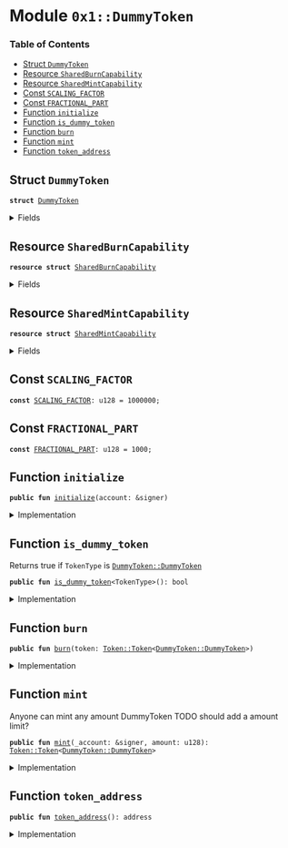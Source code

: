 
<a name="0x1_DummyToken"></a>

# Module `0x1::DummyToken`

### Table of Contents

-  [Struct `DummyToken`](#0x1_DummyToken_DummyToken)
-  [Resource `SharedBurnCapability`](#0x1_DummyToken_SharedBurnCapability)
-  [Resource `SharedMintCapability`](#0x1_DummyToken_SharedMintCapability)
-  [Const `SCALING_FACTOR`](#0x1_DummyToken_SCALING_FACTOR)
-  [Const `FRACTIONAL_PART`](#0x1_DummyToken_FRACTIONAL_PART)
-  [Function `initialize`](#0x1_DummyToken_initialize)
-  [Function `is_dummy_token`](#0x1_DummyToken_is_dummy_token)
-  [Function `burn`](#0x1_DummyToken_burn)
-  [Function `mint`](#0x1_DummyToken_mint)
-  [Function `token_address`](#0x1_DummyToken_token_address)



<a name="0x1_DummyToken_DummyToken"></a>

## Struct `DummyToken`



<pre><code><b>struct</b> <a href="#0x1_DummyToken">DummyToken</a>
</code></pre>



<details>
<summary>Fields</summary>


<dl>
<dt>
<code>dummy_field: bool</code>
</dt>
<dd>

</dd>
</dl>


</details>

<a name="0x1_DummyToken_SharedBurnCapability"></a>

## Resource `SharedBurnCapability`



<pre><code><b>resource</b> <b>struct</b> <a href="#0x1_DummyToken_SharedBurnCapability">SharedBurnCapability</a>
</code></pre>



<details>
<summary>Fields</summary>


<dl>
<dt>
<code>cap: <a href="Token.md#0x1_Token_BurnCapability">Token::BurnCapability</a>&lt;<a href="#0x1_DummyToken_DummyToken">DummyToken::DummyToken</a>&gt;</code>
</dt>
<dd>

</dd>
</dl>


</details>

<a name="0x1_DummyToken_SharedMintCapability"></a>

## Resource `SharedMintCapability`



<pre><code><b>resource</b> <b>struct</b> <a href="#0x1_DummyToken_SharedMintCapability">SharedMintCapability</a>
</code></pre>



<details>
<summary>Fields</summary>


<dl>
<dt>
<code>cap: <a href="Token.md#0x1_Token_MintCapability">Token::MintCapability</a>&lt;<a href="#0x1_DummyToken_DummyToken">DummyToken::DummyToken</a>&gt;</code>
</dt>
<dd>

</dd>
</dl>


</details>

<a name="0x1_DummyToken_SCALING_FACTOR"></a>

## Const `SCALING_FACTOR`



<pre><code><b>const</b> <a href="#0x1_DummyToken_SCALING_FACTOR">SCALING_FACTOR</a>: u128 = 1000000;
</code></pre>



<a name="0x1_DummyToken_FRACTIONAL_PART"></a>

## Const `FRACTIONAL_PART`



<pre><code><b>const</b> <a href="#0x1_DummyToken_FRACTIONAL_PART">FRACTIONAL_PART</a>: u128 = 1000;
</code></pre>



<a name="0x1_DummyToken_initialize"></a>

## Function `initialize`



<pre><code><b>public</b> <b>fun</b> <a href="#0x1_DummyToken_initialize">initialize</a>(account: &signer)
</code></pre>



<details>
<summary>Implementation</summary>


<pre><code><b>public</b> <b>fun</b> <a href="#0x1_DummyToken_initialize">initialize</a>(account: &signer) {
    <a href="Token.md#0x1_Token_register_token">Token::register_token</a>&lt;<a href="#0x1_DummyToken">DummyToken</a>&gt;(
        account,
        <a href="#0x1_DummyToken_SCALING_FACTOR">SCALING_FACTOR</a>, // scaling_factor = 10^6
        <a href="#0x1_DummyToken_FRACTIONAL_PART">FRACTIONAL_PART</a>,    // fractional_part = 10^3
    );

    <b>let</b> burn_cap = <a href="Token.md#0x1_Token_remove_burn_capability">Token::remove_burn_capability</a>&lt;<a href="#0x1_DummyToken">DummyToken</a>&gt;(account);
    move_to(account, <a href="#0x1_DummyToken_SharedBurnCapability">SharedBurnCapability</a>{cap: burn_cap});

    <b>let</b> burn_cap = <a href="Token.md#0x1_Token_remove_mint_capability">Token::remove_mint_capability</a>&lt;<a href="#0x1_DummyToken">DummyToken</a>&gt;(account);
    move_to(account, <a href="#0x1_DummyToken_SharedMintCapability">SharedMintCapability</a>{cap: burn_cap});
}
</code></pre>



</details>

<a name="0x1_DummyToken_is_dummy_token"></a>

## Function `is_dummy_token`

Returns true if <code>TokenType</code> is <code><a href="#0x1_DummyToken_DummyToken">DummyToken::DummyToken</a></code>


<pre><code><b>public</b> <b>fun</b> <a href="#0x1_DummyToken_is_dummy_token">is_dummy_token</a>&lt;TokenType&gt;(): bool
</code></pre>



<details>
<summary>Implementation</summary>


<pre><code><b>public</b> <b>fun</b> <a href="#0x1_DummyToken_is_dummy_token">is_dummy_token</a>&lt;TokenType&gt;(): bool {
    <a href="Token.md#0x1_Token_is_same_token">Token::is_same_token</a>&lt;<a href="#0x1_DummyToken">DummyToken</a>, TokenType&gt;()
}
</code></pre>



</details>

<a name="0x1_DummyToken_burn"></a>

## Function `burn`



<pre><code><b>public</b> <b>fun</b> <a href="#0x1_DummyToken_burn">burn</a>(token: <a href="Token.md#0x1_Token_Token">Token::Token</a>&lt;<a href="#0x1_DummyToken_DummyToken">DummyToken::DummyToken</a>&gt;)
</code></pre>



<details>
<summary>Implementation</summary>


<pre><code><b>public</b> <b>fun</b> <a href="#0x1_DummyToken_burn">burn</a>(token: <a href="Token.md#0x1_Token">Token</a>&lt;<a href="#0x1_DummyToken">DummyToken</a>&gt;) <b>acquires</b> <a href="#0x1_DummyToken_SharedBurnCapability">SharedBurnCapability</a>{
    <b>let</b> cap = borrow_global&lt;<a href="#0x1_DummyToken_SharedBurnCapability">SharedBurnCapability</a>&gt;(<a href="#0x1_DummyToken_token_address">token_address</a>());
    <a href="Token.md#0x1_Token_burn_with_capability">Token::burn_with_capability</a>(&cap.cap, token);
}
</code></pre>



</details>

<a name="0x1_DummyToken_mint"></a>

## Function `mint`

Anyone can mint any amount DummyToken
TODO should add a amount limit?


<pre><code><b>public</b> <b>fun</b> <a href="#0x1_DummyToken_mint">mint</a>(_account: &signer, amount: u128): <a href="Token.md#0x1_Token_Token">Token::Token</a>&lt;<a href="#0x1_DummyToken_DummyToken">DummyToken::DummyToken</a>&gt;
</code></pre>



<details>
<summary>Implementation</summary>


<pre><code><b>public</b> <b>fun</b> <a href="#0x1_DummyToken_mint">mint</a>(_account: &signer, amount: u128) : <a href="Token.md#0x1_Token">Token</a>&lt;<a href="#0x1_DummyToken">DummyToken</a>&gt; <b>acquires</b> <a href="#0x1_DummyToken_SharedMintCapability">SharedMintCapability</a>{
    <b>let</b> cap = borrow_global&lt;<a href="#0x1_DummyToken_SharedMintCapability">SharedMintCapability</a>&gt;(<a href="#0x1_DummyToken_token_address">token_address</a>());
    <a href="Token.md#0x1_Token_mint_with_capability">Token::mint_with_capability</a>(&cap.cap, amount)
}
</code></pre>



</details>

<a name="0x1_DummyToken_token_address"></a>

## Function `token_address`



<pre><code><b>public</b> <b>fun</b> <a href="#0x1_DummyToken_token_address">token_address</a>(): address
</code></pre>



<details>
<summary>Implementation</summary>


<pre><code><b>public</b> <b>fun</b> <a href="#0x1_DummyToken_token_address">token_address</a>(): address {
    <a href="Token.md#0x1_Token_token_address">Token::token_address</a>&lt;<a href="#0x1_DummyToken">DummyToken</a>&gt;()
}
</code></pre>



</details>
